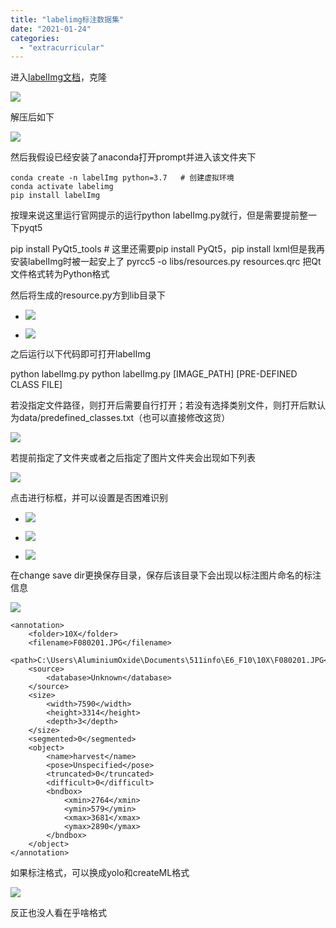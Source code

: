 ```yaml
---
title: "labelimg标注数据集"
date: "2021-01-24"
categories: 
  - "extracurricular"
---
```


进入[labelImg文档](https://github.com/tzutalin/labelImg)，克隆

![](images/image-9.png)

解压后如下

![](images/image-10.png)

然后我假设已经安装了anaconda打开prompt并进入该文件夹下

```
conda create -n labelImg python=3.7   # 创建虚拟环境
conda activate labelimg
pip install labelImg
```

按理来说这里运行官网提示的运行python labelImg.py就行，但是需要提前整一下pyqt5

pip install PyQt5\_tools  # 这里还需要pip install PyQt5，pip install lxml但是我再安装labelImg时被一起安上了
pyrcc5 -o libs/resources.py resources.qrc   把Qt文件格式转为Python格式

然后将生成的resource.py方到lib目录下

- ![](images/image-11.png)
    
- ![](images/image-12.png)
    

之后运行以下代码即可打开labelImg

python labelImg.py
python labelImg.py \[IMAGE\_PATH\] \[PRE-DEFINED CLASS FILE\]

若没指定文件路径，则打开后需要自行打开；若没有选择类别文件，则打开后默认为data/predefined\_classes.txt（也可以直接修改这货）

![](images/image-13.png)

若提前指定了文件夹或者之后指定了图片文件夹会出现如下列表

![](images/image-14.png)

点击进行标框，并可以设置是否困难识别

- ![](images/image-18.png)
    
- ![](images/image-16.png)
    
- ![](images/image-17.png)
    

在change save dir更换保存目录，保存后该目录下会出现以标注图片命名的标注信息

![](images/image-19.png)

```
<annotation>
	<folder>10X</folder>
	<filename>F080201.JPG</filename>
	<path>C:\Users\AluminiumOxide\Documents\511info\E6_F10\10X\F080201.JPG</path>
	<source>
		<database>Unknown</database>
	</source>
	<size>
		<width>7590</width>
		<height>3314</height>
		<depth>3</depth>
	</size>
	<segmented>0</segmented>
	<object>
		<name>harvest</name>
		<pose>Unspecified</pose>
		<truncated>0</truncated>
		<difficult>0</difficult>
		<bndbox>
			<xmin>2764</xmin>
			<ymin>579</ymin>
			<xmax>3681</xmax>
			<ymax>2890</ymax>
		</bndbox>
	</object>
</annotation>
```

如果标注格式，可以换成yolo和createML格式

![](images/image-20.png)

反正也没人看在乎啥格式
